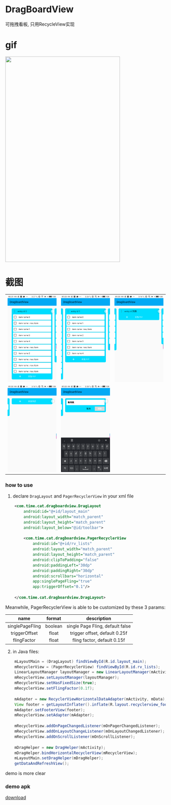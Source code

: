 # DragBoardView
可拖拽看板, 只用RecycleView实现

# gif

<img src="art/device-2018-04-04-085351.gif" width="360" height="645"/>

# 截图

|  |  |  |
|:---:|:---:|:---:|
|![截图1](/art/device-2018-04-04-085942.png)|![截图2](/art/device-2018-04-04-090017.png)|![截图3](/art/device-2018-04-04-090030.png)|
|![截图4](/art/device-2018-04-04-090047.png)|![截图5](/art/device-2018-04-04-090115.png)|

### how to use
1. declare `DragLayout` and `PagerRecyclerView` in your xml file
```xml
    <com.time.cat.dragboardview.DragLayout
        android:id="@+id/layout_main"
        android:layout_width="match_parent"
        android:layout_height="match_parent"
        android:layout_below="@id/toolbar">

        <com.time.cat.dragboardview.PagerRecyclerView
            android:id="@+id/rv_lists"
            android:layout_width="match_parent"
            android:layout_height="match_parent"
            android:clipToPadding="false"
            android:paddingLeft="30dp"
            android:paddingRight="30dp"
            android:scrollbars="horizontal"
            app:singlePageFling="true"
            app:triggerOffset="0.1"/>

    </com.time.cat.dragboardview.DragLayout>

```
Meanwhile, PagerRecyclerView is able to be customized by these 3 params:

|name|format|description|
|:---:|:---:|:---:|
| singlePageFling | boolean | single Page Fling, default false |
| triggerOffset | float | trigger offset, default 0.25f |
| flingFactor | float | fling factor, default 0.15f |

2. in Java files:
```java
    mLayoutMain = (DragLayout) findViewById(R.id.layout_main);
    mRecyclerView = (PagerRecyclerView) findViewById(R.id.rv_lists);
    LinearLayoutManager layoutManager = new LinearLayoutManager(mActivity, LinearLayoutManager.HORIZONTAL, false);
    mRecyclerView.setLayoutManager(layoutManager);
    mRecyclerView.setHasFixedSize(true);
    mRecyclerView.setFlingFactor(0.1f);
    
    mAdapter = new RecyclerViewHorizontalDataAdapter(mActivity, mData);
    View footer = getLayoutInflater().inflate(R.layout.recyclerview_footer_addlist, null, false);
    mAdapter.setFooterView(footer);
    mRecyclerView.setAdapter(mAdapter);
    
    mRecyclerView.addOnPageChangedListener(mOnPagerChangedListener);
    mRecyclerView.addOnLayoutChangeListener(mOnLayoutChangedListener);
    mRecyclerView.addOnScrollListener(mOnScrollListener);
    
    mDragHelper = new DragHelper(mActivity);
    mDragHelper.bindHorizontalRecyclerView(mRecyclerView);
    mLayoutMain.setDragHelper(mDragHelper);
    getDataAndRefreshView();
```

demo is more clear

### demo apk
[download](art/app-debug.apk)
